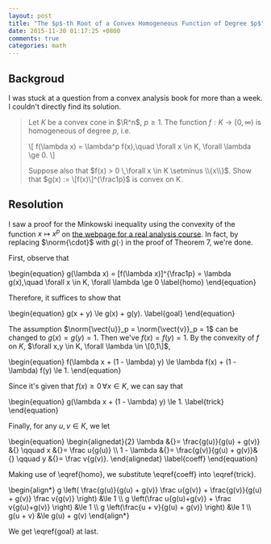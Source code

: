 ```yaml
---
layout: post
title: "The $p$-th Root of a Convex Homogeneous Function of Degree $p$"
date: 2015-11-30 01:17:25 +0800
comments: true
categories: math
---
```


Backgroud
---

I was stuck at a question from a convex analysis book for more than a
week.  I couldn't directly find its solution.

> Let $K$ be a convex cone in $\R^n$, $p \ge 1$.  The function $f: K
> \to [0,\infty)$ is homogeneous of degree $p$, i.e.
>
> \\[
>   f(\lambda x) = \lambda^p f(x),\quad \forall x \in K, \forall
>   \lambda \ge 0.
> \\]
>
> Suppose also that $f(x) > 0 \,\forall x \in K \setminus \\{x\\}$.
> Show that $g(x) := \[f(x)\]^{\frac1p}$ is convex on K.

Resolution
---

I saw a proof for the Minkowski inequality using the convexity of the
function $x \mapsto x^p$ on
[the webpage for a real analysis course][src].  In fact, by replacing
$\norm{\cdot}$ with $g(\cdot)$ in the proof of Theorem 7, we're done.

First, observe that

<div class="myeqn">
\begin{equation}
  g(\lambda x) = [f(\lambda x)]^{\frac1p} = \lambda g(x),\quad \forall
  x \in K, \forall \lambda \ge 0
  \label{homo}
\end{equation}
</div>

Therefore, it suffices to show that

\begin{equation}
  g(x + y) \le g(x) + g(y).
  \label{goal}
\end{equation}

The assumption <span class="myeqn" markdown="0">$\norm{\vect{u}}_p =
\norm{\vect{v}}_p = 1$</span> can be changed to <span class="myeqn"
markdown="0">$g(x) = g(y) = 1$</span>.  Then we've <span class="myeqn"
markdown="0">$f(x) = f(y) = 1$</span>.  By the convexity of $f$ on
$K$, $\forall x,y \in K, \forall \lambda \in \[0,1\]$,

<div class="myeqn">
\begin{equation}
  f(\lambda x + (1 - \lambda) y) \le \lambda f(x) + (1 - \lambda)
  f(y) \le 1.
\end{equation}
</div>

Since it's given that $f(x) \ge 0 \,\forall x \in K$, we can say that

\begin{equation}
  g(\lambda x + (1 - \lambda) y) \le 1.
  \label{trick}
\end{equation}

Finally, for any $u,v \in K$, we let

<div class="myeqn">
\begin{equation}
  \begin{alignedat}{2}
    \lambda &{}= \frac{g(u)}{g(u) + g(v)} &{} \qquad x &{}= \frac
    u{g(u)} \\
    1 - \lambda &{}= \frac{g(v)}{g(u) + g(v)}&{} \qquad y &{}= \frac
    v{g(v)}.
  \end{alignedat}
  \label{coeff}
\end{equation}
</div>

Making use of \eqref{homo}, we substitute \eqref{coeff} into
\eqref{trick}.

<div class="myeqn">
\begin{align*}
  g \left( \frac{g(u)}{g(u) + g(v)} \frac u{g(v)} + \frac{g(v)}{g(u) +
  g(v)} \frac v{g(v)} \right) &\le 1 \\
  g \left(\frac u{g(u)+g(v)} + \frac v{g(u)+g(v)} \right) &\le 1 \\
  g \left(\frac{u + v}{g(u) + g(v)} \right) &\le 1 \\
  g(u + v) &\le g(u) + g(v)
\end{align*}
</div>

We get \eqref{goal} at last.

[src]: http://math.bard.edu/belk/math461/Inequalities.pdf
